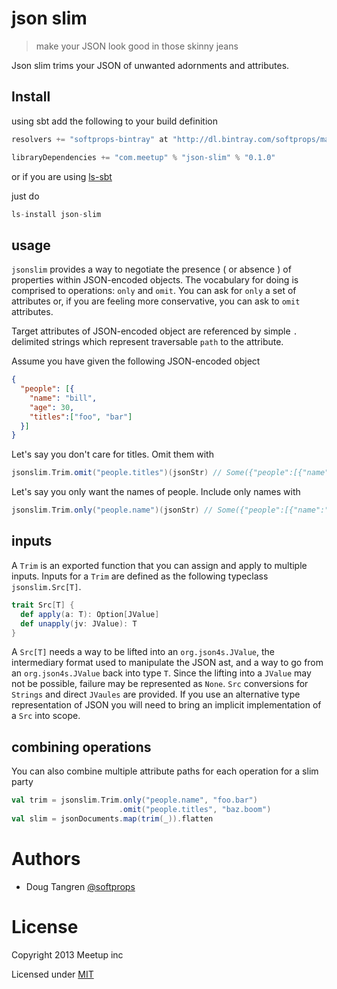 # json slim

> make your JSON look good in those skinny jeans

Json slim trims your JSON of unwanted adornments and attributes.


## Install

using sbt add the following to your build definition

```scala
resolvers += "softprops-bintray" at "http://dl.bintray.com/softprops/maven"

libraryDependencies += "com.meetup" % "json-slim" % "0.1.0"
```

or if you are using [ls-sbt](https://github.com/softprops/ls-sbt)

just do

```scala
ls-install json-slim
```

## usage

`jsonslim` provides a way to negotiate the presence ( or absence ) of properties within JSON-encoded objects. The vocabulary for doing is comprised to operations: `only` and `omit`. 
You can ask for `only` a set of attributes or, if you are feeling more conservative, you can ask to `omit` attributes.

Target attributes of JSON-encoded object are referenced by simple `.` delimited strings which represent traversable `path` to the attribute.

Assume you have given the following JSON-encoded object

```json
{
  "people": [{
    "name": "bill",
    "age": 30,
    "titles":["foo", "bar"]
  }]
}
```

Let's say you don't care for titles. Omit them with

```scala
jsonslim.Trim.omit("people.titles")(jsonStr) // Some({"people":[{"name":"bill","age":30}]})
```

Let's say you only want the names of people. Include only names with

```scala
jsonslim.Trim.only("people.name")(jsonStr) // Some({"people":[{"name":"bill"}]})
```

## inputs

A `Trim` is an exported function that you can assign and apply to multiple inputs. Inputs for a `Trim` are defined as the following typeclass `jsonslim.Src[T]`.

```scala
trait Src[T] {
  def apply(a: T): Option[JValue]
  def unapply(jv: JValue): T
}
```

A `Src[T]` needs a way to be lifted into an `org.json4s.JValue`, the intermediary format used to manipulate the JSON ast, and a way to go from an `org.json4s.JValue` back into type `T`. Since the lifting into a `JValue` may
not be possible, failure may be represented as `None`. `Src` conversions for `Strings` and direct `JVaules` are provided. If you use an alternative type representation
of JSON you will need to bring an implicit implementation of a `Src` into scope.

## combining operations

You can also combine multiple attribute paths for each operation for a slim party

```scala
val trim = jsonslim.Trim.only("people.name", "foo.bar")
                        .omit("people.titles", "baz.boom")
val slim = jsonDocuments.map(trim(_)).flatten
```



# Authors

* Doug Tangren [@softprops](http://github.com/softprops)

# License

Copyright 2013 Meetup inc

Licensed under [MIT](https://github.com/meetup/json-slim/blob/master/LICENSE)